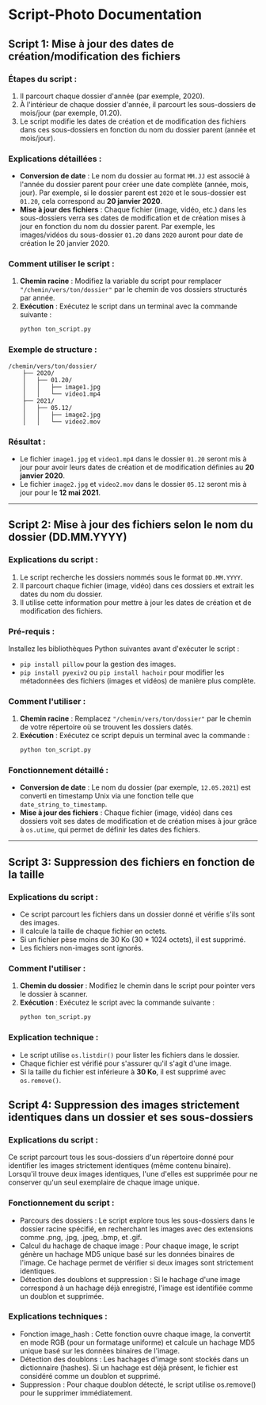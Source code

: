 
# Script-Photo Documentation

## Script 1: Mise à jour des dates de création/modification des fichiers

### Étapes du script :
1. Il parcourt chaque dossier d'année (par exemple, 2020).
2. À l'intérieur de chaque dossier d'année, il parcourt les sous-dossiers de mois/jour (par exemple, 01.20).
3. Le script modifie les dates de création et de modification des fichiers dans ces sous-dossiers en fonction du nom du dossier parent (année et mois/jour).

### Explications détaillées :
- **Conversion de date** : Le nom du dossier au format `MM.JJ` est associé à l'année du dossier parent pour créer une date complète (année, mois, jour). Par exemple, si le dossier parent est `2020` et le sous-dossier est `01.20`, cela correspond au **20 janvier 2020**.
- **Mise à jour des fichiers** : Chaque fichier (image, vidéo, etc.) dans les sous-dossiers verra ses dates de modification et de création mises à jour en fonction du nom du dossier parent. Par exemple, les images/vidéos du sous-dossier `01.20` dans `2020` auront pour date de création le 20 janvier 2020.

### Comment utiliser le script :
1. **Chemin racine** : Modifiez la variable du script pour remplacer `"/chemin/vers/ton/dossier"` par le chemin de vos dossiers structurés par année.
2. **Exécution** : Exécutez le script dans un terminal avec la commande suivante :
   ```bash
   python ton_script.py
   ```

### Exemple de structure :
```text
/chemin/vers/ton/dossier/
    ├── 2020/
    │   ├── 01.20/
    │   │   ├── image1.jpg
    │   │   └── video1.mp4
    ├── 2021/
    │   ├── 05.12/
    │   │   ├── image2.jpg
    │   │   └── video2.mov
```

### Résultat :
- Le fichier `image1.jpg` et `video1.mp4` dans le dossier `01.20` seront mis à jour pour avoir leurs dates de création et de modification définies au **20 janvier 2020**.
- Le fichier `image2.jpg` et `video2.mov` dans le dossier `05.12` seront mis à jour pour le **12 mai 2021**.

---

## Script 2: Mise à jour des fichiers selon le nom du dossier (DD.MM.YYYY)

### Explications du script :
1. Le script recherche les dossiers nommés sous le format `DD.MM.YYYY`.
2. Il parcourt chaque fichier (image, vidéo) dans ces dossiers et extrait les dates du nom du dossier.
3. Il utilise cette information pour mettre à jour les dates de création et de modification des fichiers.

### Pré-requis :
Installez les bibliothèques Python suivantes avant d'exécuter le script :
- `pip install pillow` pour la gestion des images.
- `pip install pyexiv2` ou `pip install hachoir` pour modifier les métadonnées des fichiers (images et vidéos) de manière plus complète.

### Comment l'utiliser :
1. **Chemin racine** : Remplacez `"/chemin/vers/ton/dossier"` par le chemin de votre répertoire où se trouvent les dossiers datés.
2. **Exécution** : Exécutez ce script depuis un terminal avec la commande :
   ```bash
   python ton_script.py
   ```

### Fonctionnement détaillé :
- **Conversion de date** : Le nom du dossier (par exemple, `12.05.2021`) est converti en timestamp Unix via une fonction telle que `date_string_to_timestamp`.
- **Mise à jour des fichiers** : Chaque fichier (image, vidéo) dans ces dossiers voit ses dates de modification et de création mises à jour grâce à `os.utime`, qui permet de définir les dates des fichiers.

---

## Script 3: Suppression des fichiers en fonction de la taille

### Explications du script :
- Ce script parcourt les fichiers dans un dossier donné et vérifie s'ils sont des images.
- Il calcule la taille de chaque fichier en octets.
- Si un fichier pèse moins de 30 Ko (30 * 1024 octets), il est supprimé.
- Les fichiers non-images sont ignorés.

### Comment l'utiliser :
1. **Chemin du dossier** : Modifiez le chemin dans le script pour pointer vers le dossier à scanner.
2. **Exécution** : Exécutez le script avec la commande suivante :
   ```bash
   python ton_script.py
   ```

### Explication technique :
- Le script utilise `os.listdir()` pour lister les fichiers dans le dossier.
- Chaque fichier est vérifié pour s'assurer qu'il s'agit d'une image.
- Si la taille du fichier est inférieure à **30 Ko**, il est supprimé avec `os.remove()`.

## Script 4: Suppression des images strictement identiques dans un dossier et ses sous-dossiers
### Explications du script :
Ce script parcourt tous les sous-dossiers d'un répertoire donné pour identifier les images strictement identiques (même contenu binaire). Lorsqu'il trouve deux images identiques, l'une d'elles est supprimée pour ne conserver qu'un seul exemplaire de chaque image unique.

### Fonctionnement du script :
- Parcours des dossiers : Le script explore tous les sous-dossiers dans le dossier racine spécifié, en recherchant les images avec des extensions comme .png, .jpg, .jpeg, .bmp, et .gif.
- Calcul du hachage de chaque image : Pour chaque image, le script génère un hachage MD5 unique basé sur les données binaires de l'image. Ce hachage permet de vérifier si deux images sont strictement identiques.
- Détection des doublons et suppression : Si le hachage d'une image correspond à un hachage déjà enregistré, l'image est identifiée comme un doublon et supprimée.
### Explications techniques :
- Fonction image_hash : Cette fonction ouvre chaque image, la convertit en mode RGB (pour un formatage uniforme) et calcule un hachage MD5 unique basé sur les données binaires de l'image.
- Détection des doublons : Les hachages d'image sont stockés dans un dictionnaire (hashes). Si un hachage est déjà présent, le fichier est considéré comme un doublon et supprimé.
- Suppression : Pour chaque doublon détecté, le script utilise os.remove() pour le supprimer immédiatement.